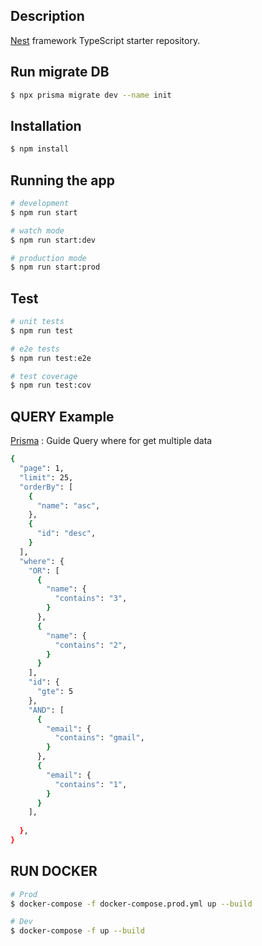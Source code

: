 ## Description

[Nest](https://github.com/nestjs/nest) framework TypeScript starter repository.

## Run migrate DB

```bash
$ npx prisma migrate dev --name init
```

## Installation

```bash
$ npm install
```

## Running the app

```bash
# development
$ npm run start

# watch mode
$ npm run start:dev

# production mode
$ npm run start:prod
```

## Test

```bash
# unit tests
$ npm run test

# e2e tests
$ npm run test:e2e

# test coverage
$ npm run test:cov
```

## QUERY Example

[Prisma](https://www.prisma.io/docs/reference/api-reference/prisma-client-reference) : Guide Query where for get multiple data


```bash
{
  "page": 1,
  "limit": 25,
  "orderBy": [
    {
      "name": "asc",
    },
    {
      "id": "desc",
    }
  ],
  "where": {
    "OR": [
      {
        "name": {
          "contains": "3",
        }
      },
      {
        "name": {
          "contains": "2",
        }
      }
    ],
    "id": {
      "gte": 5
    },
    "AND": [
      {
        "email": {
          "contains": "gmail",
        }
      },
      {
        "email": {
          "contains": "1",
        }
      }
    ],
    
  },
}
```


## RUN DOCKER

```bash
# Prod
$ docker-compose -f docker-compose.prod.yml up --build

# Dev
$ docker-compose -f up --build